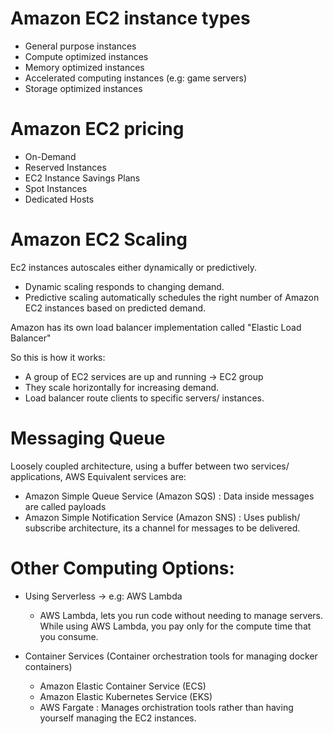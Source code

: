 # Amazon EC2 instance types

- General purpose instances
- Compute optimized instances
- Memory optimized instances
- Accelerated computing instances (e.g: game servers)
- Storage optimized instances

# Amazon EC2 pricing

- On-Demand
- Reserved Instances
- EC2 Instance Savings Plans
- Spot Instances
- Dedicated Hosts

# Amazon EC2 Scaling

Ec2 instances autoscales either dynamically or predictively.
- Dynamic scaling responds to changing demand. 
- Predictive scaling automatically schedules the right number of Amazon EC2 instances based on predicted demand.

Amazon has its own load balancer implementation called "Elastic Load Balancer"


So this is how it works:

- A group of EC2 services are up and running -> EC2 group
- They scale horizontally for increasing demand.
- Load balancer route clients to specific servers/ instances.

# Messaging Queue

Loosely coupled architecture, using a buffer between two services/ applications, AWS Equivalent services are:

- Amazon Simple Queue Service (Amazon SQS) : Data inside messages are called payloads
- Amazon Simple Notification Service (Amazon SNS) : Uses publish/ subscribe architecture, its a channel for messages to be delivered.

# Other Computing Options: 

- Using Serverless -> e.g: AWS Lambda 
	- AWS Lambda, lets you run code without needing to manage servers. While using AWS Lambda, you pay only for the compute time that you consume.
	

- Container Services (Container orchestration tools for managing docker containers)
	- Amazon Elastic Container Service (ECS)
	- Amazon Elastic Kubernetes Service (EKS)
	- AWS Fargate : Manages orchistration tools rather than having yourself managing the EC2 instances.





